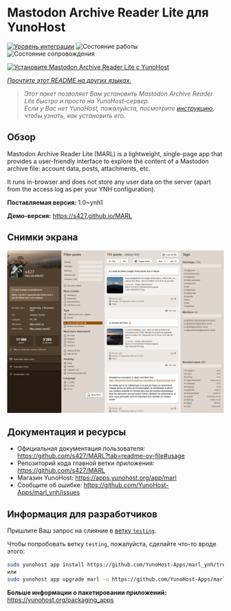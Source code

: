 <!--
Важно: этот README был автоматически сгенерирован <https://github.com/YunoHost/apps/tree/master/tools/readme_generator>
Он НЕ ДОЛЖЕН редактироваться вручную.
-->

# Mastodon Archive Reader Lite для YunoHost

[![Уровень интеграции](https://apps.yunohost.org/badge/integration/marl)](https://ci-apps.yunohost.org/ci/apps/marl/)
![Состояние работы](https://apps.yunohost.org/badge/state/marl)
![Состояние сопровождения](https://apps.yunohost.org/badge/maintained/marl)

[![Установите Mastodon Archive Reader Lite с YunoHost](https://install-app.yunohost.org/install-with-yunohost.svg)](https://install-app.yunohost.org/?app=marl)

*[Прочтите этот README на других языках.](./ALL_README.md)*

> *Этот пакет позволяет Вам установить Mastodon Archive Reader Lite быстро и просто на YunoHost-сервер.*  
> *Если у Вас нет YunoHost, пожалуйста, посмотрите [инструкцию](https://yunohost.org/install), чтобы узнать, как установить его.*

## Обзор

Mastodon Archive Reader Lite (MARL) is a lightweight, single-page app that provides a user-friendly interface to explore the content of a Mastodon archive file: account data, posts, attachments, etc.

It runs in-browser and does not store any user data on the server (apart from the access log as per your YNH configuration).


**Поставляемая версия:** 1.0~ynh1

**Демо-версия:** <https://s427.github.io/MARL>

## Снимки экрана

![Снимок экрана Mastodon Archive Reader Lite](./doc/screenshots/marl_ynh.png)

## Документация и ресурсы

- Официальная документация пользователя: <https://github.com/s427/MARL?tab=readme-ov-file#usage>
- Репозиторий кода главной ветки приложения: <https://github.com/s427/MARL>
- Магазин YunoHost: <https://apps.yunohost.org/app/marl>
- Сообщите об ошибке: <https://github.com/YunoHost-Apps/marl_ynh/issues>

## Информация для разработчиков

Пришлите Ваш запрос на слияние в [ветку `testing`](https://github.com/YunoHost-Apps/marl_ynh/tree/testing).

Чтобы попробовать ветку `testing`, пожалуйста, сделайте что-то вроде этого:

```bash
sudo yunohost app install https://github.com/YunoHost-Apps/marl_ynh/tree/testing --debug
или
sudo yunohost app upgrade marl -u https://github.com/YunoHost-Apps/marl_ynh/tree/testing --debug
```

**Больше информации о пакетировании приложений:** <https://yunohost.org/packaging_apps>
